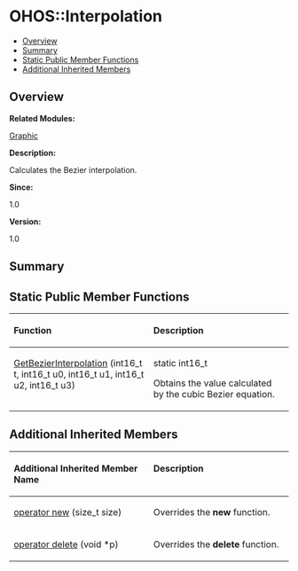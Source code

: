 # OHOS::Interpolation<a name="EN-US_TOPIC_0000001054479581"></a>

-   [Overview](#section1285276403165633)
-   [Summary](#section731398620165633)
-   [Static Public Member Functions](#pub-static-methods)
-   [Additional Inherited Members](#inherited)

## **Overview**<a name="section1285276403165633"></a>

**Related Modules:**

[Graphic](graphic.md)

**Description:**

Calculates the Bezier interpolation. 

**Since:**

1.0

**Version:**

1.0

## **Summary**<a name="section731398620165633"></a>

## Static Public Member Functions<a name="pub-static-methods"></a>

<a name="table426197105165633"></a>
<table><thead align="left"><tr id="row605581902165633"><th class="cellrowborder" valign="top" width="50%" id="mcps1.1.3.1.1"><p id="p1625361201165633"><a name="p1625361201165633"></a><a name="p1625361201165633"></a>Function</p>
</th>
<th class="cellrowborder" valign="top" width="50%" id="mcps1.1.3.1.2"><p id="p1683133025165633"><a name="p1683133025165633"></a><a name="p1683133025165633"></a>Description</p>
</th>
</tr>
</thead>
<tbody><tr id="row120750699165633"><td class="cellrowborder" valign="top" width="50%" headers="mcps1.1.3.1.1 "><p id="p1848771234165633"><a name="p1848771234165633"></a><a name="p1848771234165633"></a><a href="graphic.md#ga9d6eaf28db711bc05e1cd03c5df293eb">GetBezierInterpolation</a> (int16_t t, int16_t u0, int16_t u1, int16_t u2, int16_t u3)</p>
</td>
<td class="cellrowborder" valign="top" width="50%" headers="mcps1.1.3.1.2 "><p id="p1702518766165633"><a name="p1702518766165633"></a><a name="p1702518766165633"></a>static int16_t </p>
<p id="p22811327165633"><a name="p22811327165633"></a><a name="p22811327165633"></a>Obtains the value calculated by the cubic Bezier equation. </p>
</td>
</tr>
</tbody>
</table>

## Additional Inherited Members<a name="inherited"></a>

<a name="table1242294843165633"></a>
<table><thead align="left"><tr id="row382999193165633"><th class="cellrowborder" valign="top" width="50%" id="mcps1.1.3.1.1"><p id="p966834675165633"><a name="p966834675165633"></a><a name="p966834675165633"></a>Additional Inherited Member Name</p>
</th>
<th class="cellrowborder" valign="top" width="50%" id="mcps1.1.3.1.2"><p id="p1327573409165633"><a name="p1327573409165633"></a><a name="p1327573409165633"></a>Description</p>
</th>
</tr>
</thead>
<tbody><tr id="row1942843041165633"><td class="cellrowborder" valign="top" width="50%" headers="mcps1.1.3.1.1 "><p id="p1434549157165633"><a name="p1434549157165633"></a><a name="p1434549157165633"></a><a href="graphic.md#ga4854963aa969ee20a6cd174a70f5cd23">operator new</a> (size_t size)</p>
</td>
<td class="cellrowborder" valign="top" width="50%" headers="mcps1.1.3.1.2 "><p id="p1293816563165633"><a name="p1293816563165633"></a><a name="p1293816563165633"></a>Overrides the <strong id="b1310762855165633"><a name="b1310762855165633"></a><a name="b1310762855165633"></a>new</strong> function. </p>
</td>
</tr>
<tr id="row648129455165633"><td class="cellrowborder" valign="top" width="50%" headers="mcps1.1.3.1.1 "><p id="p847457065165633"><a name="p847457065165633"></a><a name="p847457065165633"></a><a href="graphic.md#gadf1997a0f56ac2b220e7f0f8e8e0a6ef">operator delete</a> (void *p)</p>
</td>
<td class="cellrowborder" valign="top" width="50%" headers="mcps1.1.3.1.2 "><p id="p584702074165633"><a name="p584702074165633"></a><a name="p584702074165633"></a>Overrides the <strong id="b244450962165633"><a name="b244450962165633"></a><a name="b244450962165633"></a>delete</strong> function. </p>
</td>
</tr>
</tbody>
</table>

